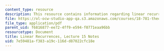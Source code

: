 ```yaml
---
content_type: resource
description: This resource contains information regarding linear recurrences.
file: https://ol-ocw-studio-app-qa.s3.amazonaws.com/courses/18-781-theory-of-numbers-spring-2012/7e59481af383a19c116dd87022cfc18e_MIT18_781S12_lec15.pdf
file_type: application/pdf
parent_uid: f6816877-ee72-4ff9-e594-f0771eaa96bb
resourcetype: Document
title: Linear Recurrences, Lecture 15 Notes
uid: 7e59481a-f383-a19c-116d-d87022cfc18e
---
```

